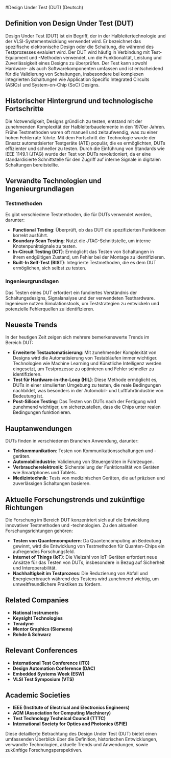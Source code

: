 #Design Under Test (DUT) (Deutsch)

## Definition von Design Under Test (DUT)

Design Under Test (DUT) ist ein Begriff, der in der Halbleitertechnologie und der VLSI-Systementwicklung verwendet wird. Er bezeichnet das spezifische elektronische Design oder die Schaltung, die während des Testprozesses evaluiert wird. Der DUT wird häufig in Verbindung mit Test-Equipment und -Methoden verwendet, um die Funktionalität, Leistung und Zuverlässigkeit eines Designs zu überprüfen. Der Test kann sowohl Hardware- als auch Softwarekomponenten umfassen und ist entscheidend für die Validierung von Schaltungen, insbesondere bei komplexen integrierten Schaltungen wie Application Specific Integrated Circuits (ASICs) und System-on-Chip (SoC) Designs.

## Historischer Hintergrund und technologische Fortschritte

Die Notwendigkeit, Designs gründlich zu testen, entstand mit der zunehmenden Komplexität der Halbleiterbauelemente in den 1970er Jahren. Frühe Testmethoden waren oft manuell und zeitaufwendig, was zu einer hohen Fehlerrate führte. Mit dem Fortschritt der Technologie wurde der Einsatz automatisierter Testgeräte (ATE) populär, die es ermöglichten, DUTs effizienter und schneller zu testen. Durch die Einführung von Standards wie IEEE 1149.1 (JTAG) wurde der Test von DUTs revolutioniert, da er eine standardisierte Schnittstelle für den Zugriff auf interne Signale in digitalen Schaltungen bereitstellte.

## Verwandte Technologien und Ingenieurgrundlagen

### Testmethoden

Es gibt verschiedene Testmethoden, die für DUTs verwendet werden, darunter:

- **Functional Testing**: Überprüft, ob das DUT die spezifizierten Funktionen korrekt ausführt.
- **Boundary Scan Testing**: Nutzt die JTAG-Schnittstelle, um interne Knotenpunktsignale zu testen.
- **In-Circuit Testing (ICT)**: Ermöglicht das Testen von Schaltungen in ihrem endgültigen Zustand, um Fehler bei der Montage zu identifizieren.
- **Built-In Self-Test (BIST)**: Integrierte Testmethoden, die es dem DUT ermöglichen, sich selbst zu testen.

### Ingenieurgrundlagen

Das Testen eines DUT erfordert ein fundiertes Verständnis der Schaltungsdesigns, Signalanalyse und der verwendeten Testhardware. Ingenieure nutzen Simulationstools, um Teststrategien zu entwickeln und potenzielle Fehlerquellen zu identifizieren.

## Neueste Trends

In der heutigen Zeit zeigen sich mehrere bemerkenswerte Trends im Bereich DUT:

- **Erweiterte Testautomatisierung**: Mit zunehmender Komplexität von Designs wird die Automatisierung von Testabläufen immer wichtiger. Technologien wie Machine Learning und Künstliche Intelligenz werden eingesetzt, um Testprozesse zu optimieren und Fehler schneller zu identifizieren.
- **Test für Hardware-in-the-Loop (HIL)**: Diese Methode ermöglicht es, DUTs in einer simulierten Umgebung zu testen, die reale Bedingungen nachbildet, was besonders in der Automobil- und Luftfahrtindustrie von Bedeutung ist.
- **Post-Silicon Testing**: Das Testen von DUTs nach der Fertigung wird zunehmend wichtiger, um sicherzustellen, dass die Chips unter realen Bedingungen funktionieren.

## Hauptanwendungen

DUTs finden in verschiedenen Branchen Anwendung, darunter:

- **Telekommunikation**: Testen von Kommunikationsschaltungen und -geräten.
- **Automobilindustrie**: Validierung von Steuergeräten in Fahrzeugen.
- **Verbraucherelektronik**: Sicherstellung der Funktionalität von Geräten wie Smartphones und Tablets.
- **Medizintechnik**: Tests von medizinischen Geräten, die auf präzisen und zuverlässigen Schaltungen basieren.

## Aktuelle Forschungstrends und zukünftige Richtungen

Die Forschung im Bereich DUT konzentriert sich auf die Entwicklung innovativer Testmethoden und -technologien. Zu den aktuellen Forschungsrichtungen gehören:

- **Testen von Quantencomputern**: Da Quantencomputing an Bedeutung gewinnt, wird die Entwicklung von Testmethoden für Quanten-Chips ein aufregendes Forschungsfeld.
- **Internet of Things (IoT)**: Die Vielzahl von IoT-Geräten erfordert neue Ansätze für das Testen von DUTs, insbesondere in Bezug auf Sicherheit und Interoperabilität.
- **Nachhaltigkeit im Testprozess**: Die Reduzierung von Abfall und Energieverbrauch während des Testens wird zunehmend wichtig, um umweltfreundlichere Praktiken zu fördern.

## Related Companies

- **National Instruments**
- **Keysight Technologies**
- **Teradyne**
- **Mentor Graphics (Siemens)**
- **Rohde & Schwarz**

## Relevant Conferences

- **International Test Conference (ITC)**
- **Design Automation Conference (DAC)**
- **Embedded Systems Week (ESW)**
- **VLSI Test Symposium (VTS)**

## Academic Societies

- **IEEE (Institute of Electrical and Electronics Engineers)**
- **ACM (Association for Computing Machinery)**
- **Test Technology Technical Council (TTTC)**
- **International Society for Optics and Photonics (SPIE)**

Diese detaillierte Betrachtung des Design Under Test (DUT) bietet einen umfassenden Überblick über die Definition, historischen Entwicklungen, verwandte Technologien, aktuelle Trends und Anwendungen, sowie zukünftige Forschungsperspektiven.